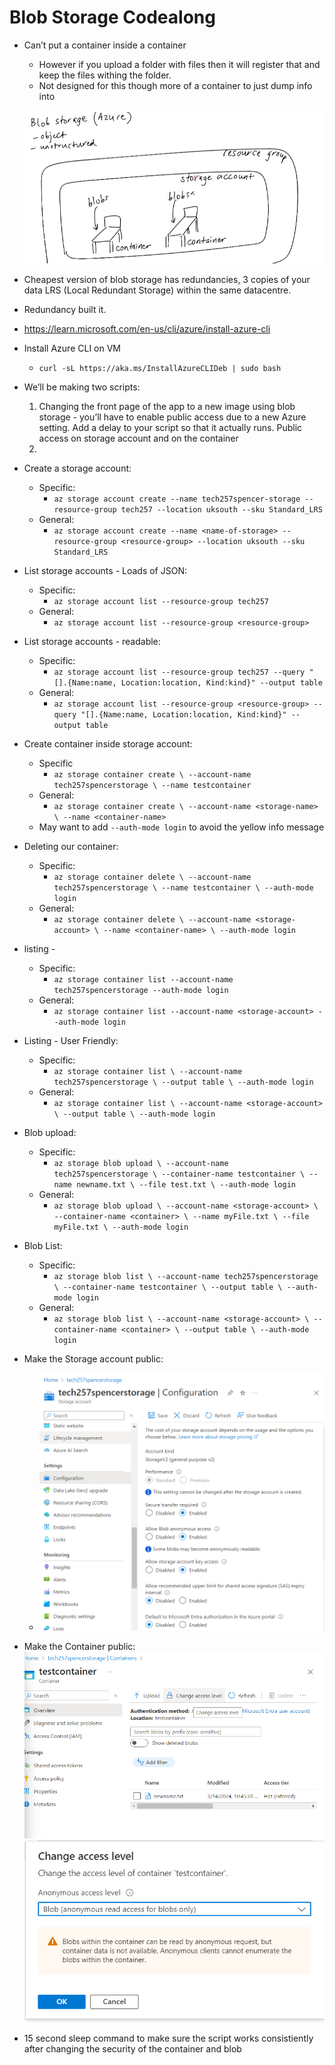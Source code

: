 # Blob Storage Codealong

- Can’t put a container inside a container
    - However if you upload a folder with files then it will register that and keep the files withing the folder.
    - Not designed for this though more of a container to just dump info into

    ![alt text](../images/blob_diagram.png)

- Cheapest version of blob storage has redundancies, 3 copies of your data LRS (Local Redundant Storage) within the same datacentre.
- Redundancy built it.
- https://learn.microsoft.com/en-us/cli/azure/install-azure-cli
- Install Azure CLI on VM
    - `curl -sL https://aka.ms/InstallAzureCLIDeb | sudo bash`
- We’ll be making two scripts:
    1. Changing the front page of the app to a new image using blob storage - you’ll have to enable public access due to a new Azure setting. Add a delay to your script so that it actually runs. Public access on storage account and on the container
    2. 
- Create a storage account:
    - Specific:
        - `az storage account create --name tech257spencer-storage --resource-group tech257 --location uksouth --sku Standard_LRS`
    - General:
        - `az storage account create --name <name-of-storage> --resource-group <resource-group> --location uksouth --sku Standard_LRS`
- List storage accounts - Loads of JSON:
    - Specific:
        - `az storage account list --resource-group tech257`
    - General:
        - `az storage account list --resource-group <resource-group>`
- List storage accounts - readable:
    - Specific:
        - `az storage account list --resource-group tech257 --query "[].{Name:name, Location:location, Kind:kind}" --output table`
    - General:
        - `az storage account list --resource-group <resource-group> --query "[].{Name:name, Location:location, Kind:kind}" --output table`
- Create container inside storage account:
    - Specific
        - `az storage container create \
        --account-name tech257spencerstorage \
        --name testcontainer`
    - General:
        - `az storage container create \
        --account-name <storage-name> \
        --name <container-name>`
    - May want to add `--auth-mode login` to avoid the yellow info message
- Deleting our container:
    - Specific:
        - `az storage container delete \
        --account-name tech257spencerstorage \
        --name testcontainer \
        --auth-mode login`
    - General:
        - `az storage container delete \
        --account-name <storage-account> \
        --name <container-name> \
        --auth-mode login`
- listing -
    - Specific:
        - `az storage container list --account-name tech257spencerstorage --auth-mode login`
    - General:
        - `az storage container list --account-name <storage-account> --auth-mode login`
- Listing - User Friendly:
    - Specific:
        - `az storage container list \
        --account-name tech257spencerstorage \
        --output table \
        --auth-mode login`
    - General:
        - `az storage container list \
        --account-name <storage-account> \
        --output table \
        --auth-mode login`
- Blob upload:
    - Specific:
        - `az storage blob upload \
        --account-name tech257spencerstorage \
        --container-name testcontainer \
        --name newname.txt \
        --file test.txt \
        --auth-mode login`
    - General:
        - `az storage blob upload \
        --account-name <storage-account> \
        --container-name <container> \
        --name myFile.txt \
        --file myFile.txt \
        --auth-mode login`
- Blob List:
    - Specific:
        - `az storage blob list \
        --account-name tech257spencerstorage \
        --container-name testcontainer \
        --output table \
        --auth-mode login`
    - General:
        - `az storage blob list \
        --account-name <storage-account> \
        --container-name <container> \
        --output table \
        --auth-mode login`
- Make the Storage account public:
    - ![alt text](../images/storage_public.png)
    
- Make the Container public:
   ![alt text](../images/container_public_one.png)
   ![alt text](../images/container_public_two.png)

- 15 second sleep command to make sure the script works consistiently after changing the security of the container and blob